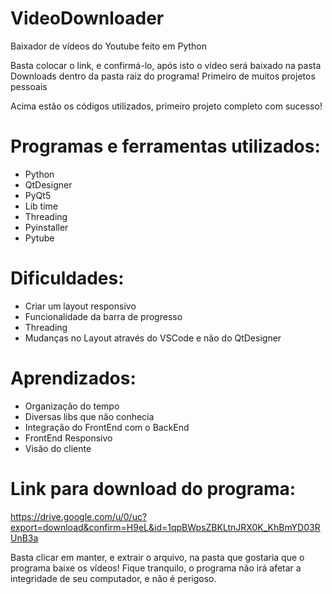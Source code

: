 # VideoDownloader

Baixador de vídeos do Youtube feito em Python

Basta colocar o link, e confirmá-lo, após isto o vídeo será baixado na pasta Downloads dentro da pasta raiz do programa!
Primeiro de muitos projetos pessoais

Acima estão os códigos utilizados, primeiro projeto completo com sucesso!

# Programas e ferramentas utilizados:

- Python
- QtDesigner
- PyQt5
- Lib time
- Threading
- Pyinstaller
- Pytube

# Dificuldades:

- Criar um layout responsivo
- Funcionalidade da barra de progresso
- Threading
- Mudanças no Layout através do VSCode e não do QtDesigner

# Aprendizados:

- Organização do tempo
- Diversas libs que não conhecia
- Integração do FrontEnd com o BackEnd
- FrontEnd Responsivo
- Visão do cliente

# Link para download do programa:

https://drive.google.com/u/0/uc?export=download&confirm=H9eL&id=1qpBWpsZBKLtnJRX0K_KhBmYD03RUnB3a

Basta clicar em manter, e extrair o arquivo, na pasta que gostaria que o programa baixe os vídeos!
Fique tranquilo, o programa não irá afetar a integridade de seu computador, e não é perigoso.
